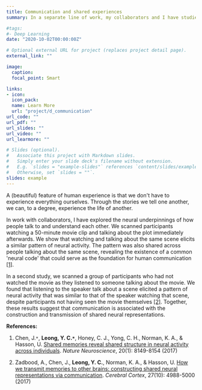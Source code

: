 ```yaml
---
title: Communication and shared experiences
summary: In a separate line of work, my collaborators and I have studied the neural bases of human communication. We found that (1) experiencing, (2) talking about and (3) listening to a verbal description of an event elicits shared patterns of neural activity across individuals. The fidelity of this neural pattern correlated with communication success. These results suggest that communication is associated with the construction of shared neural representations.

#tags:
#- Deep Learning
date: "2020-10-02T00:00:00Z"

# Optional external URL for project (replaces project detail page).
external_link: ""

image:
  caption: 
  focal_point: Smart

links:
- icon:
  icon_pack: 
  name: Learn More
  url: "project/d_communication"
url_code: ""
url_pdf: ""
url_slides: ""
url_video: ""
url_learmore: ""

# Slides (optional).
#   Associate this project with Markdown slides.
#   Simply enter your slide deck's filename without extension.
#   E.g. `slides = "example-slides"` references `content/slides/example-slides.md`.
#   Otherwise, set `slides = ""`.
slides: example
---
```


A (beautiful) feature of human experience is that we don't have to experience everything ourselves. Through the stories we tell one another, we can, to a degree, experience the life of another. 

In work with collaborators, I have explored the neural underpinnings of how people talk to and understand each other. We scanned participants watching a 50-minute movie clip and talking about the plot immediately afterwards. We show that watching and talking about the same scene elicits a similar pattern of neural activity. The pattern was also shared across people talking about the same scene, revealing the existence of a common 'neural code' that could serve as the foundation for human communication <a href="https://www.nature.com/articles/nn.4450" target="_blank">[1]</a>. 

In a second study, we scanned a group of participants who had not watched the movie as they listened to someone talking about the movie. We found that listening to the speaker talk about a scene elicited a pattern of neural activity that was similar to that of the speaker watching that scene, despite participants not having seen the movie themselves <a href="https://academic.oup.com/cercor/article/27/10/4988/4080827" target="_blank">[2]</a>. Together, these results suggest that communication is associated with the construction and transmission of shared neural representations.

**References:**   
1. Chen, J.`*`, **Leong, Y. C.`*`**, Honey, C. J., Yong, C. H., Norman, K. A., & Hasson, U. <a href="https://www.nature.com/articles/nn.4450" target="_blank">Shared memories reveal shared structure in neural activity across individuals</a>. *Nature Neuroscience*, 20(1): 8149-8154 (2017)  


2. Zadbood, A., Chen, J., **Leong, Y. C.**, Norman, K. A., & Hasson, U. <a href="https://academic.oup.com/cercor/article/27/10/4988/4080827" target="_blank">How we transmit memories to other brains: constructing shared neural representations via communication</a>. *Cerebral Cortex*, 27(10): 4988-5000 (2017)
